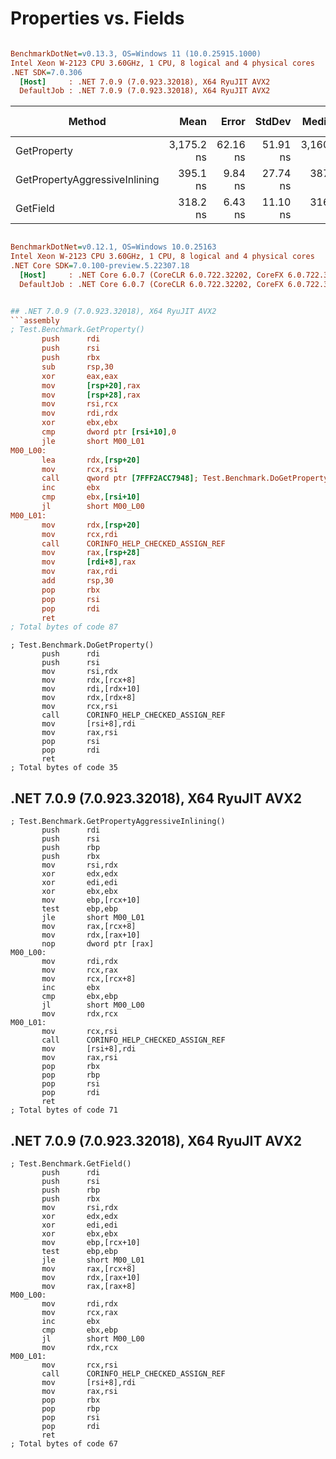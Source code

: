 # Properties vs. Fields

``` ini

BenchmarkDotNet=v0.13.3, OS=Windows 11 (10.0.25915.1000)
Intel Xeon W-2123 CPU 3.60GHz, 1 CPU, 8 logical and 4 physical cores
.NET SDK=7.0.306
  [Host]     : .NET 7.0.9 (7.0.923.32018), X64 RyuJIT AVX2
  DefaultJob : .NET 7.0.9 (7.0.923.32018), X64 RyuJIT AVX2


```
|                        Method |       Mean |    Error |   StdDev |     Median | Code Size |
|------------------------------ |-----------:|---------:|---------:|-----------:|----------:|
|                   GetProperty | 3,175.2 ns | 62.16 ns | 51.91 ns | 3,160.7 ns |     122 B |
| GetPropertyAggressiveInlining |   395.1 ns |  9.84 ns | 27.74 ns |   387.2 ns |      71 B |
|                      GetField |   318.2 ns |  6.43 ns | 11.10 ns |   316.2 ns |      67 B |

``` ini

BenchmarkDotNet=v0.12.1, OS=Windows 10.0.25163
Intel Xeon W-2123 CPU 3.60GHz, 1 CPU, 8 logical and 4 physical cores
.NET Core SDK=7.0.100-preview.5.22307.18
  [Host]     : .NET Core 6.0.7 (CoreCLR 6.0.722.32202, CoreFX 6.0.722.32202), X64 RyuJIT
  DefaultJob : .NET Core 6.0.7 (CoreCLR 6.0.722.32202, CoreFX 6.0.722.32202), X64 RyuJIT


## .NET 7.0.9 (7.0.923.32018), X64 RyuJIT AVX2
```assembly
; Test.Benchmark.GetProperty()
       push      rdi
       push      rsi
       push      rbx
       sub       rsp,30
       xor       eax,eax
       mov       [rsp+20],rax
       mov       [rsp+28],rax
       mov       rsi,rcx
       mov       rdi,rdx
       xor       ebx,ebx
       cmp       dword ptr [rsi+10],0
       jle       short M00_L01
M00_L00:
       lea       rdx,[rsp+20]
       mov       rcx,rsi
       call      qword ptr [7FFF2ACC7948]; Test.Benchmark.DoGetProperty()
       inc       ebx
       cmp       ebx,[rsi+10]
       jl        short M00_L00
M00_L01:
       mov       rdx,[rsp+20]
       mov       rcx,rdi
       call      CORINFO_HELP_CHECKED_ASSIGN_REF
       mov       rax,[rsp+28]
       mov       [rdi+8],rax
       mov       rax,rdi
       add       rsp,30
       pop       rbx
       pop       rsi
       pop       rdi
       ret
; Total bytes of code 87
```
```assembly
; Test.Benchmark.DoGetProperty()
       push      rdi
       push      rsi
       mov       rsi,rdx
       mov       rdx,[rcx+8]
       mov       rdi,[rdx+10]
       mov       rdx,[rdx+8]
       mov       rcx,rsi
       call      CORINFO_HELP_CHECKED_ASSIGN_REF
       mov       [rsi+8],rdi
       mov       rax,rsi
       pop       rsi
       pop       rdi
       ret
; Total bytes of code 35
```

## .NET 7.0.9 (7.0.923.32018), X64 RyuJIT AVX2
```assembly
; Test.Benchmark.GetPropertyAggressiveInlining()
       push      rdi
       push      rsi
       push      rbp
       push      rbx
       mov       rsi,rdx
       xor       edx,edx
       xor       edi,edi
       xor       ebx,ebx
       mov       ebp,[rcx+10]
       test      ebp,ebp
       jle       short M00_L01
       mov       rax,[rcx+8]
       mov       rdx,[rax+10]
       nop       dword ptr [rax]
M00_L00:
       mov       rdi,rdx
       mov       rcx,rax
       mov       rcx,[rcx+8]
       inc       ebx
       cmp       ebx,ebp
       jl        short M00_L00
       mov       rdx,rcx
M00_L01:
       mov       rcx,rsi
       call      CORINFO_HELP_CHECKED_ASSIGN_REF
       mov       [rsi+8],rdi
       mov       rax,rsi
       pop       rbx
       pop       rbp
       pop       rsi
       pop       rdi
       ret
; Total bytes of code 71
```

## .NET 7.0.9 (7.0.923.32018), X64 RyuJIT AVX2
```assembly
; Test.Benchmark.GetField()
       push      rdi
       push      rsi
       push      rbp
       push      rbx
       mov       rsi,rdx
       xor       edx,edx
       xor       edi,edi
       xor       ebx,ebx
       mov       ebp,[rcx+10]
       test      ebp,ebp
       jle       short M00_L01
       mov       rax,[rcx+8]
       mov       rdx,[rax+10]
       mov       rax,[rax+8]
M00_L00:
       mov       rdi,rdx
       mov       rcx,rax
       inc       ebx
       cmp       ebx,ebp
       jl        short M00_L00
       mov       rdx,rcx
M00_L01:
       mov       rcx,rsi
       call      CORINFO_HELP_CHECKED_ASSIGN_REF
       mov       [rsi+8],rdi
       mov       rax,rsi
       pop       rbx
       pop       rbp
       pop       rsi
       pop       rdi
       ret
; Total bytes of code 67
```

